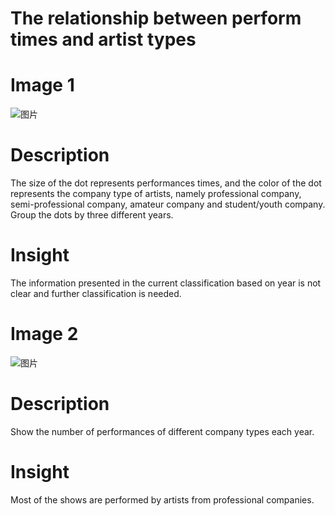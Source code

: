 # The relationship between perform times and artist types

#  Image 1
![图片](https://uploader.shimo.im/f/hWEfvY8ubk6L1Wdg.png!thumbnail?fileGuid=6qDJrVCXVDd9wRhr)

#   Description
The size of the dot represents performances times, and the color of the dot represents the company type of artists, namely professional company, semi-professional company, amateur company and student/youth company.
Group the dots by three different years.

#   Insight
The information presented in the current classification based on year is not clear and further classification is needed.

#  Image 2
![图片](https://uploader.shimo.im/f/dmGUwI9KViuKRGzb.png!thumbnail?fileGuid=6qDJrVCXVDd9wRhr)

#   Description
Show the number of performances of different company types each year.

#   Insight
Most of the shows are performed by artists from professional companies.
